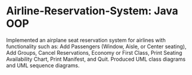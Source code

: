 # Airline-Reservation-System: Java OOP

Implemented an airplane seat reservation system for airlines with functionality such as: Add Passengers (Window, Aisle, or Center seating), Add Groups, Cancel Reservations, Economy or First Class, Print Seating Availability Chart, Print Manifest, and Quit. Produced UML class diagrams and UML sequence diagrams.
